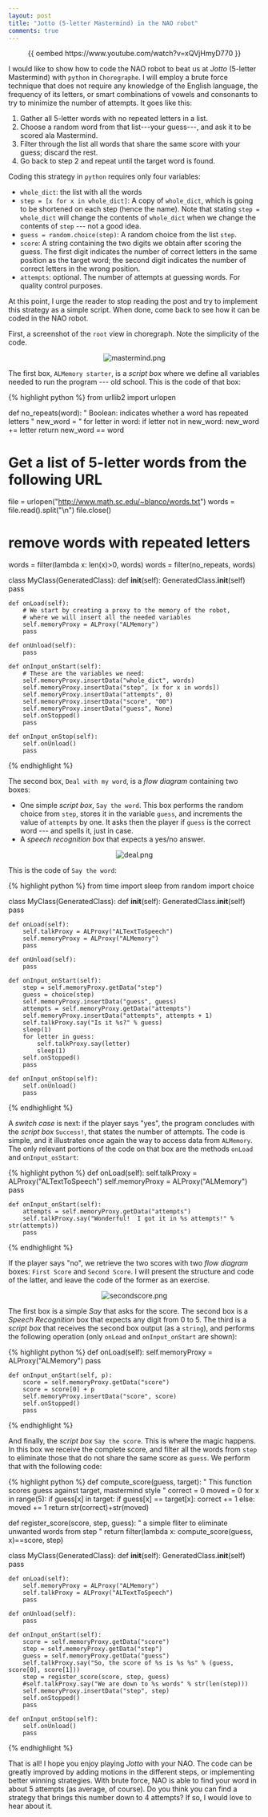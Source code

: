 ```yaml
---
layout: post
title: "Jotto (5-letter Mastermind) in the NAO robot"
comments: true
---
```


<p style="text-align:center;">
{{ oembed https://www.youtube.com/watch?v=xQVjHmyD770 }}
</p>

<!-- <p><iframe width="420" height="315" src="http://youtu.be/xQVjHmyD770" frameborder="0" allowfullscreen></iframe></p> -->

I would like to show how to code the NAO robot to beat us at *Jotto* (5-letter Mastermind) with `python` in `Choregraphe`. I will employ a brute force technique that does not require any knowledge of the English language, the frequency of its letters, or smart combinations of vowels and consonants to try to minimize the number of attempts. It goes like this:

1. Gather all 5-letter words with no repeated letters in a list.
2. Choose a random word from that list---your guess---, and ask it to be scored ala Mastermind.
3. Filter through the list all words that share the same score with your guess; discard the rest.
4. Go back to step 2 and repeat until the target word is found.

Coding this strategy in `python` requires only four variables:


* `whole_dict`: the list with all the words
* `step = [x for x in whole_dict]`: A copy of `whole_dict`, which is going to be shortened on each step (hence the name). Note that stating `step = whole_dict` will change the contents of `whole_dict` when we change the contents of `step` --- not a good idea.
* `guess = random.choice(step)`: A random choice from the list `step`.
* `score`: A string containing the two digits we obtain after scoring the guess. The first digit indicates the number of correct letters in the same position as the target word; the second digit indicates the number of correct letters in the wrong position.
* `attempts`: optional. The number of attempts at guessing words. For quality control purposes.


At this point, I urge the reader to stop reading the post and try to implement this strategy as a simple script. When done, come back to see how it can be coded in the NAO robot.


First, a screenshot of the `root` view in choregraph. Note the simplicity of the code.

<p style="text-align:center;"><img src="https://farm4.staticflickr.com/3910/14425999857_b6500621b4_d.jpg" alt="mastermind.png" style="width:75% border:2px solid black;"></p>

The first box, `ALMemory starter`, is a *script box* where we define all variables needed to run the program --- old school. This is the code of that box:

{% highlight python %}
from urllib2 import urlopen

def no_repeats(word):
        " Boolean: indicates whether a word has repeated letters "
    new_word = "
    for letter in word:
        if letter not in new_word:
            new_word += letter
    return new_word == word

# Get a list of 5-letter words from the following URL
file = urlopen("http://www.math.sc.edu/~blanco/words.txt")
words = file.read().split("\n")
file.close()

# remove words with repeated letters
words = filter(lambda x: len(x)>0, words)
words = filter(no_repeats, words)

class MyClass(GeneratedClass):
    def __init__(self):
        GeneratedClass.__init__(self)
        pass

    def onLoad(self):
        # We start by creating a proxy to the memory of the robot,
        # where we will insert all the needed variables
        self.memoryProxy = ALProxy("ALMemory")
        pass

    def onUnload(self):
        pass

    def onInput_onStart(self):
        # These are the variables we need:
        self.memoryProxy.insertData("whole_dict", words)
        self.memoryProxy.insertData("step", [x for x in words])
        self.memoryProxy.insertData("attempts", 0)
        self.memoryProxy.insertData("score", "00")
        self.memoryProxy.insertData("guess", None)
        self.onStopped()
        pass

    def onInput_onStop(self):
        self.onUnload()
        pass
{% endhighlight %}

The second box, `Deal with my word`, is a *flow diagram* containing two boxes:


* One simple *script box*, `Say the word`. This box performs the random choice from `step`, stores it in the variable `guess`, and increments the value of `attempts` by one. It asks then the player if `guess` is the correct word --- and spells it, just in case.
* A *speech recognition box* that expects a yes/no answer.

<p style="text-align:center;"><img src="https://farm4.staticflickr.com/3898/14610327804_466959a9a5_d.jpg" alt="deal.png" style="width:75% border:2px solid black;"></p>

This is the code of `Say the word`:

{% highlight python %}
from time import sleep
from random import choice

class MyClass(GeneratedClass):
    def __init__(self):
        GeneratedClass.__init__(self)
        pass

    def onLoad(self):
        self.talkProxy = ALProxy("ALTextToSpeech")
        self.memoryProxy = ALProxy("ALMemory")
        pass

    def onUnload(self):
        pass

    def onInput_onStart(self):
        step = self.memoryProxy.getData("step")
        guess = choice(step)
        self.memoryProxy.insertData("guess", guess)
        attempts = self.memoryProxy.getData("attempts")
        self.memoryProxy.insertData("attempts", attempts + 1)
        self.talkProxy.say("Is it %s?" % guess)
        sleep(1)
        for letter in guess:
            self.talkProxy.say(letter)
            sleep(1)
        self.onStopped()
        pass

    def onInput_onStop(self):
        self.onUnload()
        pass
{% endhighlight %}

A *switch case* is next: if the player says "yes", the program concludes with the *script box* `Success!`, that states the number of attempts. The code is simple, and it illustrates once again the way to access data from `ALMemory`. The only relevant portions of the code on that box are the methods `onLoad` and `onInput_osStart`:

{% highlight python %}
    def onLoad(self):
        self.talkProxy = ALProxy("ALTextToSpeech")
        self.memoryProxy = ALProxy("ALMemory")
        pass

    def onInput_onStart(self):
        attempts = self.memoryProxy.getData("attempts")
        self.talkProxy.say("Wonderful!  I got it in %s attempts!" % str(attempts))
        pass
{% endhighlight %}

If the player says "no", we retrieve the two scores with two *flow diagram* boxes: `First Score` and `Second Score`. I will present the structure and code of the latter, and leave the code of the former as an exercise.

<p style="text-align:center;"><img src="https://farm4.staticflickr.com/3900/14425751180_279c59f295_d.jpg" alt="secondscore.png" style="width:75% border:2px solid black;"></p>

The first box is a simple *Say* that asks for the score. The second box is a *Speech Recognition* box that expects any digit from 0 to 5. The third is a *script box* that receives the second box output (as a `string`), and performs the following operation (only `onLoad` and `onInput_onStart` are shown):

{% highlight python %}
    def onLoad(self):
        self.memoryProxy = ALProxy("ALMemory")
        pass

    def onInput_onStart(self, p):
        score = self.memoryProxy.getData("score")
        score = score[0] + p
        self.memoryProxy.insertData("score", score)
        self.onStopped()
        pass
{% endhighlight %}

And finally, the *script box* `Say the score`. This is where the magic happens. In this box we receive the complete score, and filter all the words from `step` to eliminate those that do not share the same score as `guess`. We perform that with the following code:

{% highlight python %}
def compute_score(guess, target):
        " This function scores guess against target,
            mastermind style "
    correct = 0
    moved = 0
    for x in range(5):
        if guess[x] in target:
            if guess[x] == target[x]:
                correct += 1
            else:
                moved += 1
    return str(correct)+str(moved)

def register_score(score, step, guess):
        " a simple fliter to eliminate unwanted words from step "
    return filter(lambda x: compute_score(guess, x)==score, step)

class MyClass(GeneratedClass):
    def __init__(self):
        GeneratedClass.__init__(self)
        pass

    def onLoad(self):
        self.memoryProxy = ALProxy("ALMemory")
        self.talkProxy = ALProxy("ALTextToSpeech")
        pass

    def onUnload(self):
        pass

    def onInput_onStart(self):
        score = self.memoryProxy.getData("score")
        step = self.memoryProxy.getData("step")
        guess = self.memoryProxy.getData("guess")
        self.talkProxy.say("So, the score of %s is %s %s" % (guess, score[0], score[1]))
        step = register_score(score, step, guess)
        #self.talkProxy.say("We are down to %s words" % str(len(step)))
        self.memoryProxy.insertData("step", step)
        self.onStopped()
        pass

    def onInput_onStop(self):
        self.onUnload()
        pass
{% endhighlight %}

That is all! I hope you enjoy playing *Jotto* with your NAO. The code can be greatly improved by adding motions in the different steps, or implementing better winning strategies. With brute force, NAO is able to find your word in about 5 attempts (as average, of course). Do you think you can find a strategy that brings this number down to 4 attempts? If so, I would love to hear about it.


